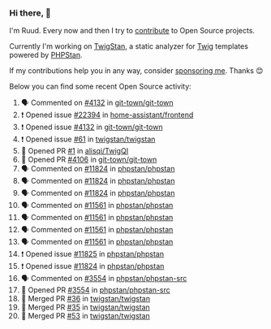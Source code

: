### Hi there, 👋

I'm Ruud. Every now and then I try to [contribute](https://github.com/pulls?q=+is%3Apr+author%3Aruudk+archived%3Afalse+is%3Apublic+) to Open Source projects.

Currently I'm working on [TwigStan](https://github.com/twigstan), a static analyzer for [Twig](https://twig.symfony.com/) templates powered by [PHPStan](https://phpstan.org/).

If my contributions help you in any way, consider [sponsoring me](https://github.com/sponsors/ruudk). Thanks 😊

Below you can find some recent Open Source activity:

<!--START_SECTION:activity-->
1. 🗣 Commented on [#4132](https://github.com/git-town/git-town/issues/4132#issuecomment-2416089058) in [git-town/git-town](https://github.com/git-town/git-town)
2. ❗ Opened issue [#22394](https://github.com/home-assistant/frontend/issues/22394) in [home-assistant/frontend](https://github.com/home-assistant/frontend)
3. ❗ Opened issue [#4132](https://github.com/git-town/git-town/issues/4132) in [git-town/git-town](https://github.com/git-town/git-town)
4. ❗ Opened issue [#61](https://github.com/twigstan/twigstan/issues/61) in [twigstan/twigstan](https://github.com/twigstan/twigstan)
5. 💪 Opened PR [#1](https://github.com/alisqi/TwigQI/pull/1) in [alisqi/TwigQI](https://github.com/alisqi/TwigQI)
6. 💪 Opened PR [#4106](https://github.com/git-town/git-town/pull/4106) in [git-town/git-town](https://github.com/git-town/git-town)
7. 🗣 Commented on [#11824](https://github.com/phpstan/phpstan/issues/11824#issuecomment-2404797108) in [phpstan/phpstan](https://github.com/phpstan/phpstan)
8. 🗣 Commented on [#11824](https://github.com/phpstan/phpstan/issues/11824#issuecomment-2404356863) in [phpstan/phpstan](https://github.com/phpstan/phpstan)
9. 🗣 Commented on [#11824](https://github.com/phpstan/phpstan/issues/11824#issuecomment-2404271737) in [phpstan/phpstan](https://github.com/phpstan/phpstan)
10. 🗣 Commented on [#11561](https://github.com/phpstan/phpstan/issues/11561#issuecomment-2404269804) in [phpstan/phpstan](https://github.com/phpstan/phpstan)
11. 🗣 Commented on [#11561](https://github.com/phpstan/phpstan/issues/11561#issuecomment-2404210752) in [phpstan/phpstan](https://github.com/phpstan/phpstan)
12. 🗣 Commented on [#11561](https://github.com/phpstan/phpstan/issues/11561#issuecomment-2404163223) in [phpstan/phpstan](https://github.com/phpstan/phpstan)
13. 🗣 Commented on [#11561](https://github.com/phpstan/phpstan/issues/11561#issuecomment-2402926282) in [phpstan/phpstan](https://github.com/phpstan/phpstan)
14. ❗ Opened issue [#11825](https://github.com/phpstan/phpstan/issues/11825) in [phpstan/phpstan](https://github.com/phpstan/phpstan)
15. ❗ Opened issue [#11824](https://github.com/phpstan/phpstan/issues/11824) in [phpstan/phpstan](https://github.com/phpstan/phpstan)
16. 🗣 Commented on [#3554](https://github.com/phpstan/phpstan-src/pull/3554#issuecomment-2400459208) in [phpstan/phpstan-src](https://github.com/phpstan/phpstan-src)
17. 💪 Opened PR [#3554](https://github.com/phpstan/phpstan-src/pull/3554) in [phpstan/phpstan-src](https://github.com/phpstan/phpstan-src)
18. 🎉 Merged PR [#36](https://github.com/twigstan/twigstan/pull/36) in [twigstan/twigstan](https://github.com/twigstan/twigstan)
19. 🎉 Merged PR [#35](https://github.com/twigstan/twigstan/pull/35) in [twigstan/twigstan](https://github.com/twigstan/twigstan)
20. 🎉 Merged PR [#53](https://github.com/twigstan/twigstan/pull/53) in [twigstan/twigstan](https://github.com/twigstan/twigstan)
<!--END_SECTION:activity-->
